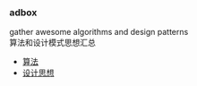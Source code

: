 ### adbox
gather awesome algorithms and design patterns   
算法和设计模式思想汇总  
- [算法](https://github.com/justworld/adstudy/blob/master/algorithms)
- [设计思想](https://github.com/justworld/adstudy/blob/master/design%20patterns)
